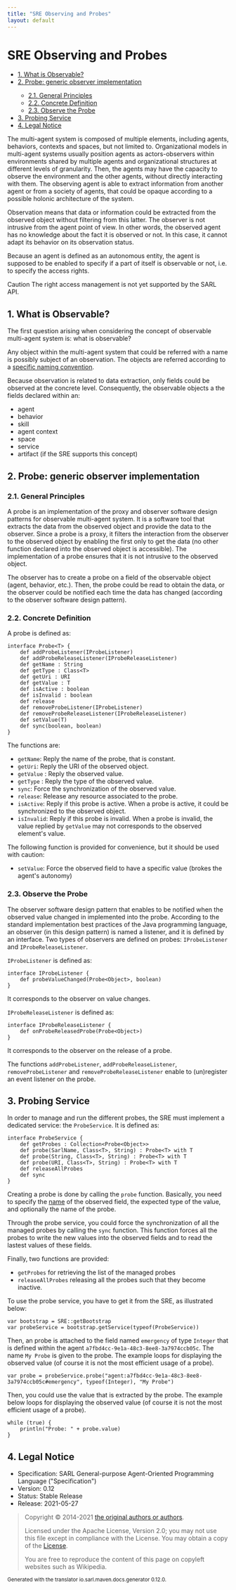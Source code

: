 ```yaml
---
title: "SRE Observing and Probes"
layout: default
---
```


# SRE Observing and Probes


<ul class="page_outline" id="page_outline">

<li><a href="#1-what-is-observable">1. What is Observable?</a></li>
<li><a href="#2-probe-generic-observer-implementation">2. Probe: generic observer implementation</a></li>
<ul>
  <li><a href="#21-general-principles">2.1. General Principles</a></li>
  <li><a href="#22-concrete-definition">2.2. Concrete Definition</a></li>
  <li><a href="#23-observe-the-probe">2.3. Observe the Probe</a></li>
</ul>
<li><a href="#3-probing-service">3. Probing Service</a></li>
<li><a href="#4-legal-notice">4. Legal Notice</a></li>

</ul>


The multi-agent system is composed of multiple elements, including agents, behaviors, contexts and spaces, but not limited to.
Organizational models in multi-agent systems usually position agents as actors-observers within environments shared
by multiple agents and organizational structures at different levels of granularity.
Then, the agents may have the capacity to observe the environment and the other agents, without directly interacting
with them. The observing agent is able to extract information from another agent or from a society of agents, that could be opaque
according to a possible holonic architecture of the system.

Observation means that data or information could be extracted from the observed object without filtering from this latter.
The observer is not intrusive from the agent point of view. In other words, the observed agent has no knowledge about the fact it
is observed or not. In this case, it cannot adapt its behavior on its observation status.

Because an agent is defined as an autonomous entity, the agent is supposed to be enabled to specify if a part of itself
is observable or not, i.e. to specify the access rights.

<p markdown="1"><span class="label label-danger">Caution</span> The right access management is not yet supported by the SARL API.</p>

## 1. What is Observable?

The first question arising when considering the concept of observable multi-agent system is: what is observable?

Any object within the multi-agent system that could be referred with a name is possibly subject of an observation.
The objects are referred according to a [specific naming convention](./Naming.html).

Because observation is related to data extraction, only fields could be observed at the concrete level.
Consequently, the observable objects a the fields declared within an:
* agent
* behavior
* skill
* agent context
* space
* service
* artifact (if the SRE supports this concept)

## 2. Probe: generic observer implementation

### 2.1. General Principles

A probe is an implementation of the proxy and observer software design patterns for observable multi-agent system.
It is a software tool that extracts the data from the observed object and provide the data to the observer.
Since a probe is a proxy, it filters the interaction from the observer to the observed object by enabling the first
only to get the data (no other function declared into the observed object is accessible).
The implementation of a probe ensures that it is not intrusive to the observed object. 

The observer has to create a probe on a field of the observable object (agent, behavior, etc.).
Then, the probe could be read to obtain the data, or the observer could be notified each time the data has changed
(according to the observer software design pattern).

### 2.2. Concrete Definition

A probe is defined as:

```sarl
interface Probe<T> {
	def addProbeListener(IProbeListener)
	def addProbeReleaseListener(IProbeReleaseListener)
	def getName : String
	def getType : Class<T>
	def getUri : URI
	def getValue : T
	def isActive : boolean
	def isInvalid : boolean
	def release
	def removeProbeListener(IProbeListener)
	def removeProbeReleaseListener(IProbeReleaseListener)
	def setValue(T)
	def sync(boolean, boolean)
}
```


The functions are:
* `getName`: Reply the name of the probe, that is constant.
* `getUri`: Reply the URI of the observed object.
* `getValue` : Reply the observed value.
* `getType` : Reply the type of the observed value.
* `sync`: Force the synchronization of the observed value.
* `release`: Release any resource associated to the probe.
* `isActive`: Reply if this probe is active. When a probe is active, it could be synchronized to the observed object.
* `isInvalid`: Reply if this probe is invalid. When a probe is invalid, the value replied by `getValue` may not corresponds to the observed element's value.

The following function is provided for convenience, but it should be used with caution:
* `setValue`: Force the observed field to have a specific value (brokes the agent's autonomy)

### 2.3. Observe the Probe

The observer software design pattern that enables to be notified when the observed value changed in implemented into the probe.
According to the standard implementation best practices of the Java programming language, an observer (in this design pattern)
is named a listener, and it is defined by an interface. Two types of observers are defined on probes: `IProbeListener`
and `IProbeReleaseListener`.

`IProbeListener` is defined as:

```sarl
interface IProbeListener {
	def probeValueChanged(Probe<Object>, boolean)
}
```



It corresponds to the observer on value changes.


`IProbeReleaseListener` is defined as:

```sarl
interface IProbeReleaseListener {
	def onProbeReleasedProbe(Probe<Object>)
}
```



It corresponds to the observer on the release of a probe.


The functions `addProbeListener`, `addProbeReleaseListener`, `removeProbeListener` and `removeProbeReleaseListener` enable to (un)register an event listener on the probe.


## 3. Probing Service

In order to manage and run the different probes, the SRE must implement a dedicated service: the `ProbeService`.
It is defined as:

```sarl
interface ProbeService {
	def getProbes : Collection<Probe<Object>>
	def probe(SarlName, Class<T>, String) : Probe<T> with T
	def probe(String, Class<T>, String) : Probe<T> with T
	def probe(URI, Class<T>, String) : Probe<T> with T
	def releaseAllProbes
	def sync
}
```




Creating a probe is done by calling the `probe` function. Basically, you need to specify the [name](./Naming.html) of the
observed field, the expected type of the value, and optionally the name of the probe. 

Through the probe service, you could force the synchronization of all the managed probes by calling the `sync` function.
This function forces all the probes to write the new values into the observed fields and to read the lastest values
of these fields.

Finally, two functions are provided:
* `getProbes` for retrieving the list of the managed probes
* `releaseAllProbes` releasing all the probes such that they become inactive.

To use the probe service, you have to get it from the SRE, as illustrated below:

```sarl
var bootstrap = SRE::getBootstrap
var probeService = bootstrap.getService(typeof(ProbeService))
```



Then, an probe is attached to the field named `emergency` of type `Integer` that is defined within the agent `a7fbd4cc-9e1a-48c3-8ee8-3a7974ccb05c`.
The name `My Probe` is given to the probe. 
The example loops for displaying the observed value (of course it is not the most efficient usage of a probe).

```sarl
var probe = probeService.probe("agent:a7fbd4cc-9e1a-48c3-8ee8-3a7974ccb05c#emergency", typeof(Integer), "My Probe")
```



Then, you could use the value that is extracted by the probe. The example below loops for displaying the observed
value (of course it is not the most efficient usage of a probe).

```sarl
while (true) {
	println("Probe: " + probe.value)
}
```



## 4. Legal Notice

* Specification: SARL General-purpose Agent-Oriented Programming Language ("Specification")
* Version: 0.12
* Status: Stable Release
* Release: 2021-05-27

> Copyright &copy; 2014-2021 [the original authors or authors](http://www.sarl.io/about/index.html).
>
> Licensed under the Apache License, Version 2.0;
> you may not use this file except in compliance with the License.
> You may obtain a copy of the [License](http://www.apache.org/licenses/LICENSE-2.0).
>
> You are free to reproduce the content of this page on copyleft websites such as Wikipedia.

<small>Generated with the translator io.sarl.maven.docs.generator 0.12.0.</small>
